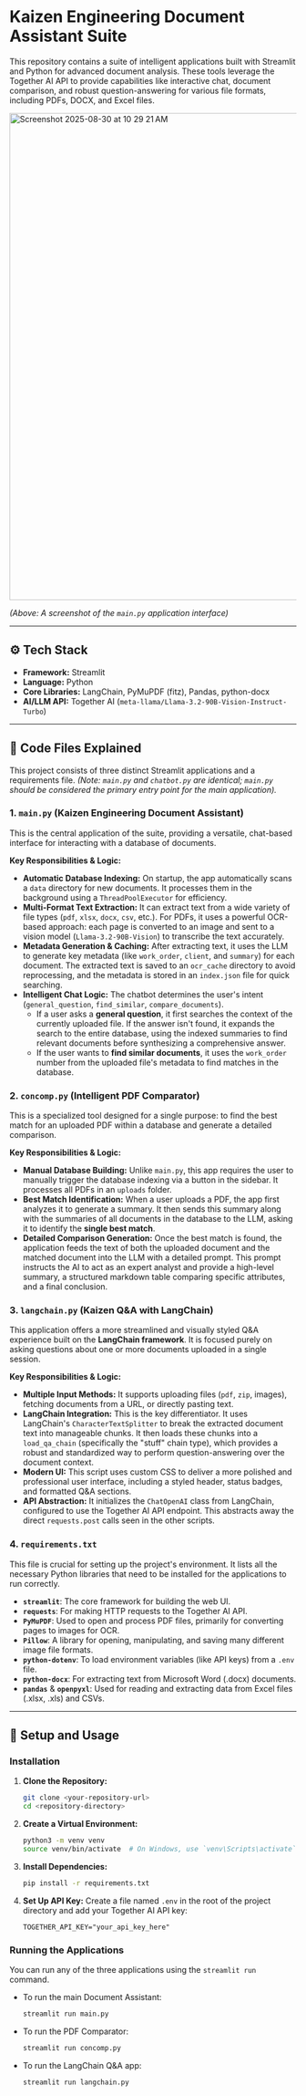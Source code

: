 # Kaizen Engineering Document Assistant Suite

This repository contains a suite of intelligent applications built with Streamlit and Python for advanced document analysis. These tools leverage the Together AI API to provide capabilities like interactive chat, document comparison, and robust question-answering for various file formats, including PDFs, DOCX, and Excel files.

<img width="1710" height="854" alt="Screenshot 2025-08-30 at 10 29 21 AM" src="https://github.com/user-attachments/assets/ce50b7e1-3115-4d64-9b46-ef2ec64057ab" />

*(Above: A screenshot of the `main.py` application interface)*

-----

## ⚙️ Tech Stack

  * **Framework:** Streamlit
  * **Language:** Python
  * **Core Libraries:** LangChain, PyMuPDF (fitz), Pandas, python-docx
  * **AI/LLM API:** Together AI (`meta-llama/Llama-3.2-90B-Vision-Instruct-Turbo`)

-----

## 📂 Code Files Explained

This project consists of three distinct Streamlit applications and a requirements file. *(Note: `main.py` and `chatbot.py` are identical; `main.py` should be considered the primary entry point for the main application).*

### 1\. `main.py` (Kaizen Engineering Document Assistant)

This is the central application of the suite, providing a versatile, chat-based interface for interacting with a database of documents.

**Key Responsibilities & Logic:**

  * **Automatic Database Indexing:** On startup, the app automatically scans a `data` directory for new documents. It processes them in the background using a `ThreadPoolExecutor` for efficiency.
  * **Multi-Format Text Extraction:** It can extract text from a wide variety of file types (`pdf`, `xlsx`, `docx`, `csv`, etc.). For PDFs, it uses a powerful OCR-based approach: each page is converted to an image and sent to a vision model (`Llama-3.2-90B-Vision`) to transcribe the text accurately.
  * **Metadata Generation & Caching:** After extracting text, it uses the LLM to generate key metadata (like `work_order`, `client`, and `summary`) for each document. The extracted text is saved to an `ocr_cache` directory to avoid reprocessing, and the metadata is stored in an `index.json` file for quick searching.
  * **Intelligent Chat Logic:** The chatbot determines the user's intent (`general_question`, `find_similar`, `compare_documents`).
      * If a user asks a **general question**, it first searches the context of the currently uploaded file. If the answer isn't found, it expands the search to the entire database, using the indexed summaries to find relevant documents before synthesizing a comprehensive answer.
      * If the user wants to **find similar documents**, it uses the `work_order` number from the uploaded file's metadata to find matches in the database.

### 2\. `concomp.py` (Intelligent PDF Comparator)

This is a specialized tool designed for a single purpose: to find the best match for an uploaded PDF within a database and generate a detailed comparison.

**Key Responsibilities & Logic:**

  * **Manual Database Building:** Unlike `main.py`, this app requires the user to manually trigger the database indexing via a button in the sidebar. It processes all PDFs in an `uploads` folder.
  * **Best Match Identification:** When a user uploads a PDF, the app first analyzes it to generate a summary. It then sends this summary along with the summaries of all documents in the database to the LLM, asking it to identify the **single best match**.
  * **Detailed Comparison Generation:** Once the best match is found, the application feeds the text of both the uploaded document and the matched document into the LLM with a detailed prompt. This prompt instructs the AI to act as an expert analyst and provide a high-level summary, a structured markdown table comparing specific attributes, and a final conclusion.

### 3\. `langchain.py` (Kaizen Q\&A with LangChain)

This application offers a more streamlined and visually styled Q\&A experience built on the **LangChain framework**. It is focused purely on asking questions about one or more documents uploaded in a single session.

**Key Responsibilities & Logic:**

  * **Multiple Input Methods:** It supports uploading files (`pdf`, `zip`, images), fetching documents from a URL, or directly pasting text.
  * **LangChain Integration:** This is the key differentiator. It uses LangChain's `CharacterTextSplitter` to break the extracted document text into manageable chunks. It then loads these chunks into a `load_qa_chain` (specifically the "stuff" chain type), which provides a robust and standardized way to perform question-answering over the document context.
  * **Modern UI:** This script uses custom CSS to deliver a more polished and professional user interface, including a styled header, status badges, and formatted Q\&A sections.
  * **API Abstraction:** It initializes the `ChatOpenAI` class from LangChain, configured to use the Together AI API endpoint. This abstracts away the direct `requests.post` calls seen in the other scripts.

### 4\. `requirements.txt`

This file is crucial for setting up the project's environment. It lists all the necessary Python libraries that need to be installed for the applications to run correctly.

  * **`streamlit`**: The core framework for building the web UI.
  * **`requests`**: For making HTTP requests to the Together AI API.
  * **`PyMuPDF`**: Used to open and process PDF files, primarily for converting pages to images for OCR.
  * **`Pillow`**: A library for opening, manipulating, and saving many different image file formats.
  * **`python-dotenv`**: To load environment variables (like API keys) from a `.env` file.
  * **`python-docx`**: For extracting text from Microsoft Word (.docx) documents.
  * **`pandas`** & **`openpyxl`**: Used for reading and extracting data from Excel files (.xlsx, .xls) and CSVs.

-----

## 🚀 Setup and Usage

### Installation

1.  **Clone the Repository:**
    ```bash
    git clone <your-repository-url>
    cd <repository-directory>
    ```
2.  **Create a Virtual Environment:**
    ```bash
    python3 -m venv venv
    source venv/bin/activate  # On Windows, use `venv\Scripts\activate`
    ```
3.  **Install Dependencies:**
    ```bash
    pip install -r requirements.txt
    ```
4.  **Set Up API Key:**
    Create a file named `.env` in the root of the project directory and add your Together AI API key:
    ```
    TOGETHER_API_KEY="your_api_key_here"
    ```

### Running the Applications

You can run any of the three applications using the `streamlit run` command.

  * To run the main Document Assistant:
    ```bash
    streamlit run main.py
    ```
  * To run the PDF Comparator:
    ```bash
    streamlit run concomp.py
    ```
  * To run the LangChain Q\&A app:
    ```bash
    streamlit run langchain.py
    ```
